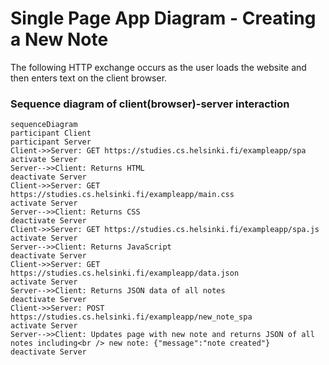 # Single Page App Diagram - Creating a New Note

The following HTTP exchange occurs as the user loads the website and then enters text on the client browser.

### Sequence diagram of client(browser)-server interaction
```mermaid
sequenceDiagram
participant Client
participant Server
Client->>Server: GET https://studies.cs.helsinki.fi/exampleapp/spa
activate Server
Server-->>Client: Returns HTML
deactivate Server
Client->>Server: GET https://studies.cs.helsinki.fi/exampleapp/main.css
activate Server
Server-->>Client: Returns CSS
deactivate Server
Client->>Server: GET https://studies.cs.helsinki.fi/exampleapp/spa.js
activate Server
Server-->>Client: Returns JavaScript
deactivate Server
Client->>Server: GET https://studies.cs.helsinki.fi/exampleapp/data.json
activate Server
Server-->>Client: Returns JSON data of all notes
deactivate Server
Client->>Server: POST https://studies.cs.helsinki.fi/exampleapp/new_note_spa
activate Server
Server-->>Client: Updates page with new note and returns JSON of all notes including<br /> new note: {"message":"note created"}
deactivate Server
```
